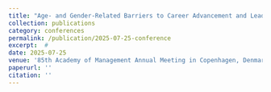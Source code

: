 ```yaml
---
title: "Age- and Gender-Related Barriers to Career Advancement and Leader Emergence [Symposium]"
collection: publications
category: conferences
permalink: /publication/2025-07-25-conference
excerpt:  #
date: 2025-07-25
venue: '85th Academy of Management Annual Meeting in Copenhagen, Denmark'
paperurl: ''
citation: ''
---
```



